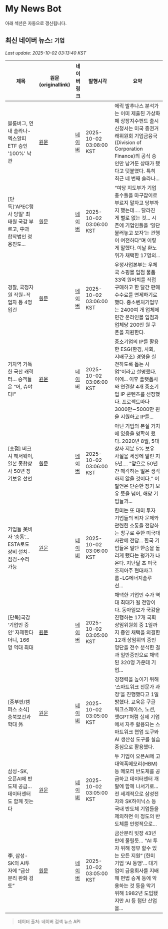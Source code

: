 # My News Bot

아래 섹션은 자동으로 갱신됩니다.

<!-- NEWS:START -->
## 최신 네이버 뉴스: `기업`
_Last update: 2025-10-02 03:13:40 KST_

| 제목 | 원문(originallink) | 네이버 링크 | 발행시각 | 요약 |
|---|---|---|---|---|
| 블룸버그, 연내 솔라나-엑스알피 ETF 승인 '100%' 낙관 | [원문](https://www.khgames.co.kr/news/articleView.html?idxno=244926) | [네이버](https://www.khgames.co.kr/news/articleView.html?idxno=244926) | 2025-10-02 03:08:00 KST | 에릭 발추나스 분석가는 이미 제출된 가상화폐 상장지수펀드 출시 신청서는 미국 증권거래위원회 기업금융국(Division of Corporation Finance)의 공식 승인만 남겨둔 상태가 됐다고 덧붙였다. 특히 최근 네 번째 솔라나... |
| [단독]‘APEC행사 당일’ 최태원 국감 부르고, 中과 합작법인 정용진도... | [원문](https://www.donga.com/news/Politics/article/all/20251002/132508309/2) | [네이버](https://n.news.naver.com/mnews/article/020/0003665336?sid=100) | 2025-10-02 03:06:00 KST | “여당 지도부가 기업 총수들을 마구잡이로 부르지 말자고 당부까지 했는데…. 달라진 게 별로 없는 것... 시즌에 기업인들을 ‘일단 불러놓고 보자’는 관행이 여전하다”며 이렇게 말했다. 이날 환노위가 채택한 17명의... |
| 경찰, 국정자원 직원-작업자 등 4명 입건 | [원문](https://www.donga.com/news/Society/article/all/20251002/132508113/2) | [네이버](https://n.news.naver.com/mnews/article/020/0003665346?sid=102) | 2025-10-02 03:06:00 KST | 우정사업본부는 우체국 쇼핑몰 입점 물품 33억 원어치를 직접 구매하고 한 달간 판매 수수료를 면제하기로 했다. 중소벤처기업부는 2400여 개 업체에 민간 온라인몰 입점과 업체당 200만 원 쿠폰을 지원한다. |
| 기차역 가득한 국산 캐릭터… 승객들은 “어, 슈야다!” | [원문](https://www.donga.com/news/Culture/article/all/20251002/132508168/2) | [네이버](https://n.news.naver.com/mnews/article/020/0003665343?sid=103) | 2025-10-02 03:06:00 KST | 중소기업의 IP를 활용한 ESG(환경, 사회, 지배구조) 경영을 실천하도록 돕는 사업”이라고 설명했다. 이에... 이후 플랫폼사와 연결할 4개 중소기업 IP 콘텐츠를 선정했다. 프로젝트마다 3000만∼5000만 원을 지원하고 IP를... |
| [초점] 버크셔 해서웨이, 일본 종합상사 50년 장기보유 선언 | [원문](https://www.g-enews.com/view.php?ud=202510011805409105fbbec65dfb_1) | [네이버](https://www.g-enews.com/view.php?ud=202510011805409105fbbec65dfb_1) | 2025-10-02 03:06:00 KST | 아닌 기업의 본질 가치에 있음을 명확히 했다. 2020년 8월, 5대 상사 지분 5% 보유 사실을 세상에 알린 지 5년.... "앞으로 50년간 매각하는 일은 생각하지 않을 것이다." 이 발언은 단순한 장기 보유 뜻을 넘어, 해당 기업들과... |
| 기업들 美비자 ‘숨통’… ESTA로도 장비 설치-점검-수리 가능 | [원문](https://www.donga.com/news/Politics/article/all/20251002/132508292/2) | [네이버](https://n.news.naver.com/mnews/article/020/0003665338?sid=100) | 2025-10-02 03:06:00 KST | 한미는 또 대미 투자 기업들의 비자 문제와 관련한 소통을 전담하는 창구로 주한 미국대사관에 전담... 한국 기업들은 일단 한숨을 돌리게 됐다는 평가가 나온다. 지난달 초 미국 조지아주 현대차그룹-LG에너지솔루션... |
| [단독]국감 ‘기업인 증인’ 자제한다더니, 166명 역대 최대 | [원문](https://www.donga.com/news/Politics/article/all/20251002/132508752/2) | [네이버](https://n.news.naver.com/mnews/article/020/0003665321?sid=100) | 2025-10-02 03:05:00 KST | 채택한 기업인 수가 역대 최대가 될 전망이다. 동아일보가 국감을 진행하는 17개 국회 상임위원회 중 1일까지 증인 채택을 의결한 12개 상임위의 증인 명단을 전수 분석한 결과 일반증인으로 채택된 320명 가운데 기업... |
| [중부판/캠퍼스 소식]충북보건과학대 外 | [원문](https://www.donga.com/news/Society/article/all/20251001/132507007/2) | [네이버](https://n.news.naver.com/mnews/article/020/0003665318?sid=102) | 2025-10-02 03:05:00 KST | 경쟁력을 높이기 위해 ‘스마트워크 전문가 과정’을 진행했다고 1일 밝혔다. 교육은 구글 워크스페이스, 노션, 챗GPT처럼 실제 기업에서 자주 활용되는 스마트워크 협업 도구와 AI 생산성 도구를 실습 중심으로 활용했다. |
| 삼성-SK, 오픈AI에 반도체 공급… 데이터센터도 함께 짓는다 | [원문](https://www.donga.com/news/Economy/article/all/20251002/132508744/2) | [네이버](https://n.news.naver.com/mnews/article/020/0003665324?sid=101) | 2025-10-02 03:05:00 KST | 두 기업이 오픈AI에 고대역폭메모리(HBM) 등 메모리 반도체를 공급하고 데이터센터 개발에 함께 나서기로... 전 세계적으로 삼성전자와 SK하이닉스 등 국내 반도체 기업들을 제외하면 이 정도의 반도체를 안정적으로... |
| 李, 삼성-SK의 AI투자에 “금산분리 완화 검토” | [원문](https://www.donga.com/news/Politics/article/all/20251002/132508746/2) | [네이버](https://n.news.naver.com/mnews/article/020/0003665323?sid=100) | 2025-10-02 03:05:00 KST | 금산분리 빗장 43년만에 풀릴듯… “AI 투자 위해 정부 할수 있는 모든 지원” [한미 기업 ‘AI 동맹’... 대기업이 금융회사를 지배해 편법 승계 등에 악용하는 것 등을 막기 위해 1982년 도입됐지만 AI 등 첨단 산업을... |

> 데이터 출처: 네이버 검색 뉴스 API
<!-- NEWS:END -->
